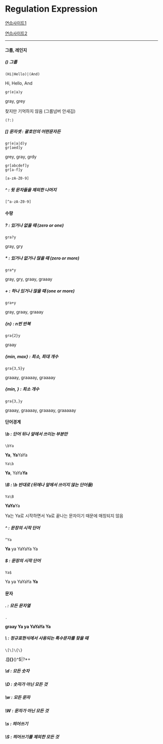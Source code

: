 # Regulation Expression

[연습사이트1](regexr.com/5mhou)

[연습사이트2](regexone.com)

------



#### 그룹, 레인지

##### () 그룹

````
(Hi|Hello)|(And)
````

Hi, Hello, And



````
gr(e|a)y
````

gray, grey



찾지만 기억하지 않음 (그룹넘버 안새김)

````
(?:)
````



##### [] 문자셋 : 괄호안의 어떤문자든

````
gr(e|a|d)y
gr[aed]y
````

grey, gray, grdy



````
gr[abcdef]y
gr[a-f]y
````

````
[a-zA-Z0-9]
````



##### ^ : 뒷 문자들을 제외한 나머지

````
[^a-zA-Z0-9]
````

#### 



#### 수량

##### ?  : 있거나 없을 때 (zero or one)

````
gra?y
````

gray, gry



##### * : 있거나 없거나 많을 때 (zero or more)

````
gra*y
````

gray, gry, graay, graaay

#### 

##### +  : 하나 있거나 많을 때 (one or more)

````
gra+y
````

gray, graay, graaay



##### {n} : n번 반복

````
gra{2}y
````

graay



##### {min, max} : 최소, 최대 개수

````
gra{3,5}y
````

graaay, graaaay, graaaay



##### {min, } : 최소 개수

````
gra{3,}y
````

graaay, graaaay, graaaay, graaaaay





#### 단어경계

##### \b : 단어 뒤나 앞에서 쓰이는 부분만 

````
\bYa
````

**Ya**, **Ya**YaYa



````
Ya\b
````

**Ya**, YaYa**Ya**



##### \B : \b 반대로 (뒤에나 앞에서 쓰이지 않는 단어들)

````
Ya\B
````

**YaYa**Ya

Ya는 Ya로 시작하면서 Ya로 끝나는 문자이기 때문에 매칭되지 않음



##### ^ : 문장의 시작 단어 

````
^Ya
````

**Ya** ya YaYaYa Ya



##### $ : 문장의 시작 단어 

````
Ya$
````

Ya ya YaYaYa **Ya**  





#### 문자

##### .  :  모든 문자열

````
.
````

**graay Ya ya YaYaYa Ya**



##### \\ : 정규표현식에서 사용되는 특수문자를 찾을 때

````
\[\]\{\}
````

.**[]{}**()\^$|?*+



##### \d : 모든 숫자

##### \D : 숫자가 아닌 모든 것



##### \w : 모든 문자

##### \W : 문자가 아닌 모든 것



##### \s : 띄어쓰기 

##### \S : 띄어쓰기를 제외한 모든 것

